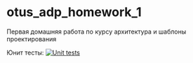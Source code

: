 # otus_adp_homework_1
Первая домашняя работа по курсу архитектура и шаблоны проектирования

Юнит тесты: [![Unit tests](https://github.com/palekseym/otus_adp_homework_1/actions/workflows/main.yml/badge.svg)](https://github.com/palekseym/otus_adp_homework_1/actions/workflows/main.yml "Unit tests")
